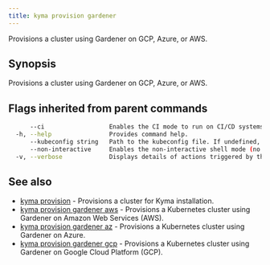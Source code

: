 ```yaml
---
title: kyma provision gardener
---
```


Provisions a cluster using Gardener on GCP, Azure, or AWS.

## Synopsis

Provisions a cluster using Gardener on GCP, Azure, or AWS.

## Flags inherited from parent commands

```bash
      --ci                  Enables the CI mode to run on CI/CD systems. It avoids any user interaction (such as no dialog prompts) and ensures that logs are formatted properly in log files (such as no spinners for CLI steps).
  -h, --help                Provides command help.
      --kubeconfig string   Path to the kubeconfig file. If undefined, Kyma CLI uses the KUBECONFIG environment variable, or falls back "/$HOME/.kube/config".
      --non-interactive     Enables the non-interactive shell mode (no colorized output, no spinner)
  -v, --verbose             Displays details of actions triggered by the command.
```

## See also

* [kyma provision](#kyma-provision-kyma-provision)	 - Provisions a cluster for Kyma installation.
* [kyma provision gardener aws](#kyma-provision-gardener-aws-kyma-provision-gardener-aws)	 - Provisions a Kubernetes cluster using Gardener on Amazon Web Services (AWS).
* [kyma provision gardener az](#kyma-provision-gardener-az-kyma-provision-gardener-az)	 - Provisions a Kubernetes cluster using Gardener on Azure.
* [kyma provision gardener gcp](#kyma-provision-gardener-gcp-kyma-provision-gardener-gcp)	 - Provisions a Kubernetes cluster using Gardener on Google Cloud Platform (GCP).

